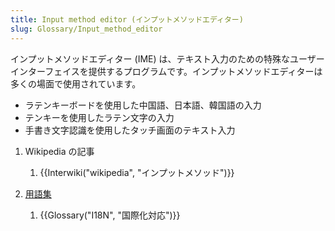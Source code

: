 ```yaml
---
title: Input method editor (インプットメソッドエディター)
slug: Glossary/Input_method_editor
---
```

インプットメソッドエディター (IME) は、テキスト入力のための特殊なユーザーインターフェイスを提供するプログラムです。インプットメソッドエディターは多くの場面で使用されています。

- ラテンキーボードを使用した中国語、日本語、韓国語の入力
- テンキーを使用したラテン文字の入力
- 手書き文字認識を使用したタッチ画面のテキスト入力

1. Wikipedia の記事

    1. {{Interwiki("wikipedia", "インプットメソッド")}}

2. [用語集](/ja/docs/Glossary)

    1. {{Glossary("I18N", "国際化対応")}}
